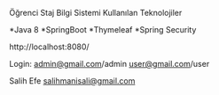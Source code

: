 Öğrenci Staj Bilgi Sistemi
Kullanılan Teknolojiler

*Java 8
*SpringBoot
*Thymeleaf
*Spring Security


http://localhost:8080/

Login: 
admin@gmail.com/admin 
user@gmail.com/user


Salih Efe
salihmanisali@gmail.com
